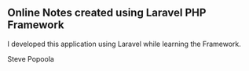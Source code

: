 ## Online Notes created using Laravel PHP Framework

I developed this application using Laravel while learning the Framework.



Steve Popoola